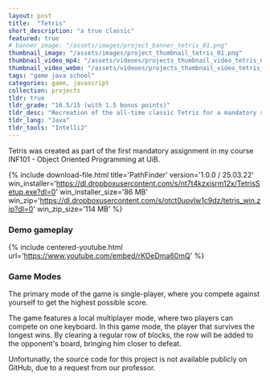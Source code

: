 ```yaml
---
layout: post
title:  "Tetris"
short_description: "a true classic"
featured: true
# banner_image: "/assets/images/project_banner_tetris_01.png"
thumbnail_image: "/assets/images/project_thumbnail_tetris_01.png"
thumbnail_video_mp4: "/assets/videoes/projects_thumbnail_video_tetris_01.mp4"
thumbnail_video_webm: "/assets/videoes/projects_thumbnail_video_tetris_01.webm"
tags: "game java school"
categories: game, javascript
collection: projects
tldr: true
tldr_grade: "16.5/15 (with 1.5 bonus points)"
tldr_desc: "Recreation of the all-time classic Tetris for a mandatory school assignment"
tldr_lang: "Java"
tldr_tools: "IntelliJ"
---
```

Tetris was created as part of the first mandatory assignment in my course INF101 - Object Oriented Programming at UiB.


{% include download-file.html 
    title='PathFinder' version='1.0.0 / 25.03.22'
    win_installer='https://dl.dropboxusercontent.com/s/nt7t4kzxisrm12x/TetrisSetup.exe?dl=0' win_installer_size='86 MB'
    win_zip='https://dl.dropboxusercontent.com/s/otct0uovlw1c9dz/tetris_win.zip?dl=0' win_zip_size='114 MB'
%}

### Demo gameplay
{% include centered-youtube.html url='https://www.youtube.com/embed/rKOeDma60mQ' %}

### Game Modes

The primary mode of the game is single-player, where you compete against yourself to get the highest possible score.

The game features a local multiplayer mode, where two players can compete on one keyboard. In this game mode, the player that survives the longest wins. By clearing a regular row of blocks, the row will be added to the opponent's board, bringing him closer to defeat.

Unfortunatly, the source code for this project is not available publicly on GitHub, due to a request from our professor.